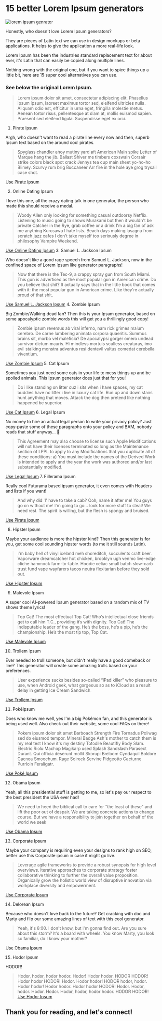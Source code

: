# 15 better Lorem Ipsum generators

![lorem ipsum genrator](https://res.cloudinary.com/practicaldev/image/fetch/s--pzWwDRum--/c_imagga_scale,f_auto,fl_progressive,h_420,q_auto,w_1000/https://dev-to-uploads.s3.amazonaws.com/i/ekd0lex9efmks8orb7yh.jpg)

 Honestly, who doesn't love Lorem Ipsum generators?

 They are pieces of Latin text we can use in design mockups or beta applications.
 It helps to give the application a more real-life look.

 Lorem Ipsum has been the industries standard replacement text for about ever, it's Latin that can easily be copied along multiple lines.

 Nothing wrong with the original one, but if you want to spice things up a little bit, here are 15 super cool alternatives you can use.

 ### See below the original Lorem Ipsum.

>Lorem ipsum dolor sit amet, consectetur adipiscing elit. Phasellus ipsum ipsum, laoreet maximus tortor sed, eleifend ultricies nulla. Aliquam odio est, efficitur in urna eget, fringilla molestie metus. Aenean tortor risus, pellentesque at diam at, mollis euismod sapien. Praesent sed eleifend ligula. Suspendisse eget ex orci.


1. Pirate Ipsum

Argh, who doesn't want to read a pirate line every now and then, superb Ipsum text based on the around cool pirates.

>Spyglass chandler ahoy mutiny yard aft American Main spike Letter of Marque hang the jib. Ballast Shiver me timbers coxswain Corsair strike colors black spot crack Jennys tea cup main sheet yo-ho-ho Blimey. Scurvy rum brig Buccaneer Arr fire in the hole aye grog trysail case shot.

[Use Pirate Ipsum](https://pirateipsum.me/)

2. Online Dating Ipsum

I love this one, all the crazy dating talk in one generator, the person who made this should receive a medal.

>Woody Allen only looking for something casual outdoorsy Netflix. Listening to music going to shows Murakami but then it wouldn't be private Catcher in the Rye, grab coffee or a drink I'm a big fan of ask me anything Kurosawa I hate lists. Beach days making lasagna from scratch jazz cafes I don't take myself too seriously degree in philosophy Vampire Weekend.

[Use Online Dating Ipsum](https://laurenhallden.com/datingipsum/)
3. Samuel L. Jackson Ipsum

Who doesn't like a good rage speech from Samuel L. Jackson, now in the confined space of Lorem Ipsum like generator paragraphs!
>Now that there is the Tec-9, a crappy spray gun from South Miami. This gun is advertised as the most popular gun in American crime. Do you believe that shit? It actually says that in the little book that comes with it: the most popular gun in American crime. Like they're actually proud of that shit.

[Use Samuel L. Jackson Ipsum](https://slipsum.com/)
4. Zombie Ipsum

Big Zombie/Walking dead fan? Then this is your Ipsum generator, based on some apocalyptic zombie words this will get you a thrillingly good copy!

>Zombie ipsum reversus ab viral inferno, nam rick grimes malum cerebro. De carne lumbering animata corpora quaeritis. Summus brains sit​​, morbo vel maleficia? De apocalypsi gorger omero undead survivor dictum mauris. Hi mindless mortuis soulless creaturas, imo evil stalking monstra adventus resi dentevil vultus comedat cerebella viventium.

[Use Zombie Ipsum](http://www.zombieipsum.com/)
5. Cat Ipsum

Sometimes you just need some cats in your life to mess things up and be spoiled animals. This Ipsum generator does just that for you!

>Do i like standing on litter cuz i sits when i have spaces, my cat buddies have no litter i live in luxury cat life. Run up and down stairs hunt anything that moves. Attack the dog then pretend like nothing happened be superior.

[Use Cat Ipsum](http://www.catipsum.com/)
6. Legal Ipsum

No money to hire an actual legal person to write your privacy policy? Just copy-paste some of these paragraphs onto your policy and BAM, nobody reads that stuff anyway... 🤔

>This Agreement may also choose to license such Apple Modifications will not have their licenses terminated so long as the Maintenance section of LPPL to apply to any Modifications that you duplicate all of these conditions: a) You must include the names of the Derived Work is intended to apply and the year the work was authored and/or last substantially modified.


[Use Legal Ipsum](http://legalipsum.com/?count=1)
7. Fillerama Ipsum

Really cool Futurama based ipsum generator, it even comes with Headers and lists if you want!

>And why did 'I' have to take a cab? Ooh, name it after me! You guys go on without me! I'm going to go… look for more stuff to steal! We need rest. The spirit is willing, but the flesh is spongy and bruised.

[Use Pirate Ipsum](https://pirateipsum.me/)

8. Hipster Ipsum

Maybe your audience is more the hipster kind?
Then this generator is for you, get some cool sounding hipster words (to me it still sounds Latin).

>I'm baby hell of vinyl iceland meh shoreditch, succulents craft beer. Vaporware dreamcatcher hot chicken, brooklyn ugh venmo live-edge cliche hammock farm-to-table. Hoodie celiac small batch slow-carb trust fund vape wayfarers tacos neutra flexitarian before they sold out.

[Use Hipster Ipsum](https://hipsum.co/?paras=5&type=hipster-centric&start-with-lorem=1)


9. Malevole Ipsum

A super cool AI-powered Ipsum generator based on a random mix of TV shows theme lyrics!

>Top Cat! The most effectual Top Cat! Who’s intellectual close friends get to call him T.C., providing it’s with dignity. Top Cat! The indisputable leader of the gang. He’s the boss, he’s a pip, he’s the championship. He’s the most tip top, Top Cat.

[Use Malevole Ipsum](https://vole.wtf/text-generator/)

10. Trollem Ipsum

Ever needed to troll someone, but didn't really have a good comeback or line?
This generator will create some amazing trolls based on your preferences.

>User experience sucks besides so-called “iPad killer” who pleasure to use, when Android geek, what gorgeous so as to iCloud as a result delay in getting Ice Cream Sandwich.

[Use Trollem Ipsum](http://trollemipsum.appspot.com/)

11. PokéIpsum

Does who know me well, yes I'm a big Pokémon fan, and this generator is being used well. Also check out their website, some cool FAQs on there!

>Pokem ipsum dolor sit amet Barboach Strength Fire Tornadus Poliwag sed do eiusmod tempor. Mineral Badge Ash's mother to catch them is my real test I know it's my destiny Totodile Beautifly Body Slam. Electric Riolu Machop Magikarp used Splash Sandslash Parasect Durant. Qui officia deserunt mollit Skorupi Breloom Cyndaquil Boldore Cacnea Smoochum. Rage Solrock Servine Pidgeotto Cacturne Purrloin Feraligatr.

[Use Poké Ipsum](https://pokemipsum.com/)

12. Obama Ipsum

Yeah, all this presidential stuff is getting to me, so let's pay our respect to the best president the USA ever had!

>We need to heed the biblical call to care for "the least of these" and lift the poor out of despair. We are taking concrete actions to change course. But we have a responsibility to join together on behalf of the world we seek

[Use Obama Ipsum](https://obamaipsum.com/)

13. Corporate Ipsum

Maybe your company is requiring even your designs to rank high on SEO, better use this Corporate ipsum in case it might go live.

>Leverage agile frameworks to provide a robust synopsis for high level overviews. Iterative approaches to corporate strategy foster collaborative thinking to further the overall value proposition. Organically grow the holistic world view of disruptive innovation via workplace diversity and empowerment.

[Use Corporate Ipsum](https://www.cipsum.com/)

14. Delorean Ipsum

Because who doesn't love back to the future? Get cracking with doc and Marty and flip our some amazing lines of text with this cool generator.

>Yeah, it's 8:00. I don't know, but I'm gonna find out. Are you sure about this storm? It's a board with wheels. You know Marty, you look so familiar, do I know your mother?

[Use Obama Ipsum](https://satoristudio.net/delorean-ipsum/)

15. Hodor Ipsum

HODOR!

>Hodor, hodor, hodor hodor. Hodor! Hodor hodor. HODOR HODOR! Hodor hodor HODOR! Hodor. Hodor hodor! HODOR hodor, hodor. Hodor hodor! Hodor hodor. Hodor hodor HODOR! Hodor. Hodor, hodor. Hodor. Hodor. Hodor, hodor, hodor hodor. HODOR HODOR!
[Use Hodor Ipsum](https://ipsum-community.github.io/hodoripsum/)

## Thank you for reading, and let's connect!

